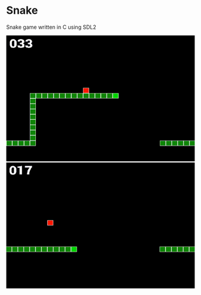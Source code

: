 # Snake
Snake game written in C using SDL2

![gif](https://github.com/jm-shi/Snake/blob/master/PlayAgain.gif)
![gif2](https://github.com/jm-shi/Snake/blob/master/Walls.gif)
